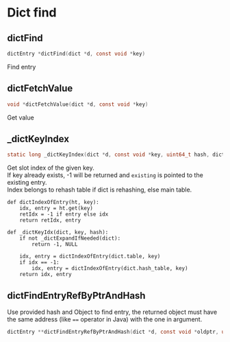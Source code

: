 # Dict find

## dictFind

```C
dictEntry *dictFind(dict *d, const void *key)
```

Find entry

## dictFetchValue

```C
void *dictFetchValue(dict *d, const void *key)
```

Get value

## _dictKeyIndex

```C
static long _dictKeyIndex(dict *d, const void *key, uint64_t hash, dictEntry **existing)
`````

Get slot index of the given key.  
If key already exists, -1 will be returned and `existing` is pointed 
to the existing entry.   
Index belongs to rehash table if dict is rehashing, else main table.  


```Python3
def dictIndexOfEntry(ht, key):
    idx, entry = ht.get(key)
    retIdx = -1 if entry else idx
    return retIdx, entry

def _dictKeyIdx(dict, key, hash):
    if not _dictExpandIfNeeded(dict):
        return -1, NULL
        
    idx, entry = dictIndexOfEntry(dict.table, key)
    if idx == -1:
        idx, entry = dictIndexOfEntry(dict.hash_table, key)
    return idx, entry
```

## dictFindEntryRefByPtrAndHash

Use provided hash and Object to find entry, the returned 
object must have the same address (like `==` operator in Java)
 with the one in argument. 

```C
dictEntry **dictFindEntryRefByPtrAndHash(dict *d, const void *oldptr, uint64_t hash)
```